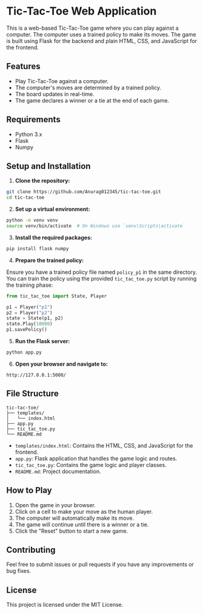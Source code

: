 
# Tic-Tac-Toe Web Application

This is a web-based Tic-Tac-Toe game where you can play against a computer. The computer uses a trained policy to make its moves. The game is built using Flask for the backend and plain HTML, CSS, and JavaScript for the frontend.

## Features

- Play Tic-Tac-Toe against a computer.
- The computer's moves are determined by a trained policy.
- The board updates in real-time.
- The game declares a winner or a tie at the end of each game.

## Requirements

- Python 3.x
- Flask
- Numpy

## Setup and Installation

1. **Clone the repository:**

```bash
git clone https://github.com/Anurag012345/tic-tac-toe.git
cd tic-tac-toe
```

2. **Set up a virtual environment:**

```bash
python -m venv venv
source venv/bin/activate  # On Windows use `venv\Scripts\activate`
```

3. **Install the required packages:**

```bash
pip install flask numpy
```

4. **Prepare the trained policy:**

Ensure you have a trained policy file named `policy_p1` in the same directory. You can train the policy using the provided `tic_tac_toe.py` script by running the training phase:

```python
from tic_tac_toe import State, Player

p1 = Player("p1")
p2 = Player("p2")
state = State(p1, p2)
state.Play(10000)
p1.savePolicy()
```

5. **Run the Flask server:**

```bash
python app.py
```

6. **Open your browser and navigate to:**

```
http://127.0.0.1:5000/
```

## File Structure

```
tic-tac-toe/
├── templates/
│   └── index.html
├── app.py
├── tic_tac_toe.py
└── README.md
```

- `templates/index.html`: Contains the HTML, CSS, and JavaScript for the frontend.
- `app.py`: Flask application that handles the game logic and routes.
- `tic_tac_toe.py`: Contains the game logic and player classes.
- `README.md`: Project documentation.

## How to Play

1. Open the game in your browser.
2. Click on a cell to make your move as the human player.
3. The computer will automatically make its move.
4. The game will continue until there is a winner or a tie.
5. Click the "Reset" button to start a new game.

## Contributing

Feel free to submit issues or pull requests if you have any improvements or bug fixes.

## License

This project is licensed under the MIT License.
